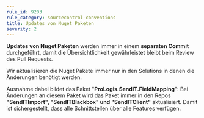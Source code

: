 ```yaml
---
rule_id: 9203
rule_category: sourcecontrol-conventions
title: Updates von Nuget Paketen
severity: 2
---
```

**Updates von Nuget Paketen** werden immer in einem **separaten Commit** durchgeführt, damit die Übersichtlichkeit gewährleistet bleibt beim Review des Pull Requests.

Wir aktualisieren die Nuget Pakete immer nur in den Solutions in denen die Änderungen benötigt werden.

Ausnahme dabei bildet das Paket "**ProLogis.SendIT.FieldMapping**":
Bei Änderungen an diesem Paket wird das Paket immer in den Repos **"SendITImport", "SendITBlackbox" und "SendITClient"** aktualisiert. Damit ist sichergestellt, dass alle Schnittstellen über alle Features verfügen.